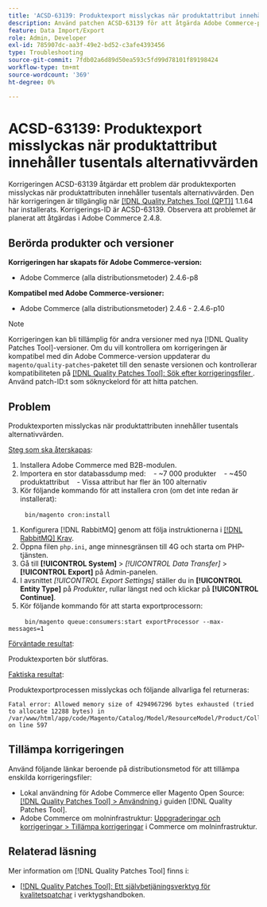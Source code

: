 ```yaml
---
title: 'ACSD-63139: Produktexport misslyckas när produktattribut innehåller tusentals alternativvärden'
description: Använd patchen ACSD-63139 för att åtgärda Adobe Commerce-problemet där produktexporten misslyckas när produktattributen innehåller tusentals alternativvärden.
feature: Data Import/Export
role: Admin, Developer
exl-id: 785907dc-aa3f-49e2-bd52-c3afe4393456
type: Troubleshooting
source-git-commit: 7fdb02a6d89d50ea593c5fd99d78101f89198424
workflow-type: tm+mt
source-wordcount: '369'
ht-degree: 0%

---
```


# ACSD-63139: Produktexport misslyckas när produktattribut innehåller tusentals alternativvärden

Korrigeringen ACSD-63139 åtgärdar ett problem där produktexporten misslyckas när produktattributen innehåller tusentals alternativvärden. Den här korrigeringen är tillgänglig när [[!DNL Quality Patches Tool (QPT)]](/help/tools/quality-patches-tool/quality-patches-tool-to-self-serve-quality-patches.md) 1.1.64 har installerats. Korrigerings-ID är ACSD-63139. Observera att problemet är planerat att åtgärdas i Adobe Commerce 2.4.8.

## Berörda produkter och versioner

**Korrigeringen har skapats för Adobe Commerce-version:**

* Adobe Commerce (alla distributionsmetoder) 2.4.6-p8

**Kompatibel med Adobe Commerce-versioner:**

* Adobe Commerce (alla distributionsmetoder) 2.4.6 - 2.4.6-p10

>[!NOTE]
>
>Korrigeringen kan bli tillämplig för andra versioner med nya [!DNL Quality Patches Tool]-versioner. Om du vill kontrollera om korrigeringen är kompatibel med din Adobe Commerce-version uppdaterar du `magento/quality-patches`-paketet till den senaste versionen och kontrollerar kompatibiliteten på [[!DNL Quality Patches Tool]: Sök efter korrigeringsfiler ](https://experienceleague.adobe.com/tools/commerce-quality-patches/index.html). Använd patch-ID:t som söknyckelord för att hitta patchen.

## Problem

Produktexporten misslyckas när produktattributen innehåller tusentals alternativvärden.

<u>Steg som ska återskapas</u>:

1. Installera Adobe Commerce med B2B-modulen.
1. Importera en stor databassdump med:
   &#x200B;- ~7 000 produkter
   &#x200B;- ~450 produktattribut
   &#x200B;- Vissa attribut har fler än 100 alternativ
1. Kör följande kommando för att installera cron (om det inte redan är installerat):

   ```
   bin/magento cron:install
   ```

1. Konfigurera [!DNL RabbitMQ] genom att följa instruktionerna i [[!DNL RabbitMQ] Krav](https://experienceleague.adobe.com/en/docs/commerce-operations/installation-guide/prerequisites/rabbitmq).
1. Öppna filen `php.ini`, ange minnesgränsen till 4G och starta om PHP-tjänsten.
1. Gå till **[!UICONTROL System]** > *[!UICONTROL Data Transfer]* > **[!UICONTROL Export]** på Admin-panelen.
1. I avsnittet *[!UICONTROL Export Settings]* ställer du in **[!UICONTROL Entity Type]** på *Produkter*, rullar längst ned och klickar på **[!UICONTROL Continue]**.
1. Kör följande kommando för att starta exportprocessorn:

   ```
   bin/magento queue:consumers:start exportProcessor --max-messages=1
   ```

<u>Förväntade resultat</u>:

Produktexporten bör slutföras.

<u>Faktiska resultat</u>:

Produktexportprocessen misslyckas och följande allvarliga fel returneras:

```
Fatal error: Allowed memory size of 4294967296 bytes exhausted (tried to allocate 12288 bytes) in /var/www/html/app/code/Magento/Catalog/Model/ResourceModel/Product/Collection.php on line 597
```

## Tillämpa korrigeringen

Använd följande länkar beroende på distributionsmetod för att tillämpa enskilda korrigeringsfiler:

* Lokal användning för Adobe Commerce eller Magento Open Source: [[!DNL Quality Patches Tool] > Användning ](/help/tools/quality-patches-tool/usage.md) i guiden [!DNL Quality Patches Tool].
* Adobe Commerce om molninfrastruktur: [Uppgraderingar och korrigeringar > Tillämpa korrigeringar](https://experienceleague.adobe.com/docs/commerce-cloud-service/user-guide/develop/upgrade/apply-patches.html) i Commerce om molninfrastruktur.

## Relaterad läsning

Mer information om [!DNL Quality Patches Tool] finns i:

* [[!DNL Quality Patches Tool]: Ett självbetjäningsverktyg för kvalitetspatchar](/help/tools/quality-patches-tool/quality-patches-tool-to-self-serve-quality-patches.md) i verktygshandboken.
